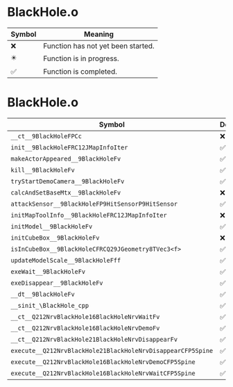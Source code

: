 # BlackHole.o
| Symbol | Meaning 
| ------------- | ------------- 
| :x: | Function has not yet been started. 
| :eight_pointed_black_star: | Function is in progress. 
| :white_check_mark: | Function is completed. 


# BlackHole.o
| Symbol | Decompiled? |
| ------------- | ------------- |
| `__ct__9BlackHoleFPCc` | :x: |
| `init__9BlackHoleFRC12JMapInfoIter` | :white_check_mark: |
| `makeActorAppeared__9BlackHoleFv` | :white_check_mark: |
| `kill__9BlackHoleFv` | :white_check_mark: |
| `tryStartDemoCamera__9BlackHoleFv` | :white_check_mark: |
| `calcAndSetBaseMtx__9BlackHoleFv` | :x: |
| `attackSensor__9BlackHoleFP9HitSensorP9HitSensor` | :white_check_mark: |
| `initMapToolInfo__9BlackHoleFRC12JMapInfoIter` | :x: |
| `initModel__9BlackHoleFv` | :white_check_mark: |
| `initCubeBox__9BlackHoleFv` | :x: |
| `isInCubeBox__9BlackHoleCFRCQ29JGeometry8TVec3<f>` | :white_check_mark: |
| `updateModelScale__9BlackHoleFff` | :white_check_mark: |
| `exeWait__9BlackHoleFv` | :white_check_mark: |
| `exeDisappear__9BlackHoleFv` | :white_check_mark: |
| `__dt__9BlackHoleFv` | :white_check_mark: |
| `__sinit_\BlackHole_cpp` | :white_check_mark: |
| `__ct__Q212NrvBlackHole16BlackHoleNrvWaitFv` | :white_check_mark: |
| `__ct__Q212NrvBlackHole16BlackHoleNrvDemoFv` | :white_check_mark: |
| `__ct__Q212NrvBlackHole21BlackHoleNrvDisappearFv` | :white_check_mark: |
| `execute__Q212NrvBlackHole21BlackHoleNrvDisappearCFP5Spine` | :white_check_mark: |
| `execute__Q212NrvBlackHole16BlackHoleNrvDemoCFP5Spine` | :white_check_mark: |
| `execute__Q212NrvBlackHole16BlackHoleNrvWaitCFP5Spine` | :white_check_mark: |
